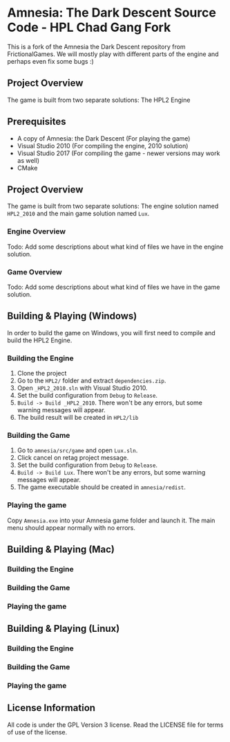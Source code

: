 # Amnesia: The Dark Descent Source Code - HPL Chad Gang Fork

This is a fork of the Amnesia the Dark Descent repository from FrictionalGames. We will mostly play with different parts of the engine and perhaps even fix some bugs :)

## Project Overview
The game is built from two separate solutions: The HPL2 Engine

## Prerequisites

- A copy of Amnesia: the Dark Descent (For playing the game)
- Visual Studio 2010 (For compiling the engine, 2010 solution)
- Visual Studio 2017 (For compiling the game - newer versions may work as well)
- CMake

## Project Overview
The game is built from two separate solutions: The engine solution named `HPL2_2010` and the main game solution named `Lux`.

### Engine Overview
Todo: Add some descriptions about what kind of files we have in the engine solution.

### Game Overview
Todo: Add some descriptions about what kind of files we have in the game solution.

## Building & Playing (Windows)
In order to build the game on Windows, you will first need to compile and build the HPL2 Engine.

### Building the Engine 
1. Clone the project
2. Go to the `HPL2/` folder and extract `dependencies.zip`.
3. Open `_HPL2_2010.sln` with Visual Studio 2010.
4. Set the build configuration from `Debug` to `Release`.
5. `Build -> Build _HPL2_2010`. There won't be any errors, but some warning messages will appear.
6. The build result will be created in `HPL2/lib`

### Building the Game
1. Go to `amnesia/src/game` and open `Lux.sln`.
2. Click cancel on retag project message.
3. Set the build configuration from `Debug` to `Release`.
4. `Build -> Build Lux`.  There won't be any errors, but some warning messages will appear.
5. The game executable should be created in `amnesia/redist`.

### Playing the game
Copy `Amnesia.exe` into your Amnesia game folder and launch it. The main menu should appear normally with no errors.

## Building & Playing (Mac)

### Building the Engine 

### Building the Game

### Playing the game

## Building & Playing (Linux)

### Building the Engine 

### Building the Game

### Playing the game

## License Information
All code is under the GPL Version 3 license. Read the LICENSE file for terms of use of the license.
